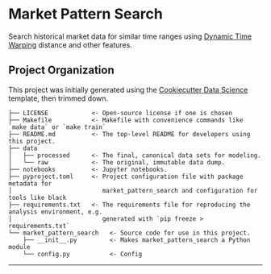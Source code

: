 # Market Pattern Search

Search historical market data for similar time ranges using [Dynamic Time Warping](https://en.wikipedia.org/wiki/) distance and other features.

## Project Organization
This project was initially generated using the [Cookiecutter Data Science](https://cookiecutter-data-science.drivendata.org) 
template, then trimmed down.

```
├── LICENSE            <- Open-source license if one is chosen
├── Makefile           <- Makefile with convenience commands like `make data` or `make train`
├── README.md          <- The top-level README for developers using this project.
├── data
│   ├── processed      <- The final, canonical data sets for modeling.
│   └── raw            <- The original, immutable data dump.
├── notebooks          <- Jupyter notebooks.
├── pyproject.toml     <- Project configuration file with package metadata for 
│                         market_pattern_search and configuration for tools like black
├── requirements.txt   <- The requirements file for reproducing the analysis environment, e.g.
│                         generated with `pip freeze > requirements.txt`
└── market_pattern_search   <- Source code for use in this project.
    ├── __init__.py         <- Makes market_pattern_search a Python module
    └── config.py           <- Config
```

--------

